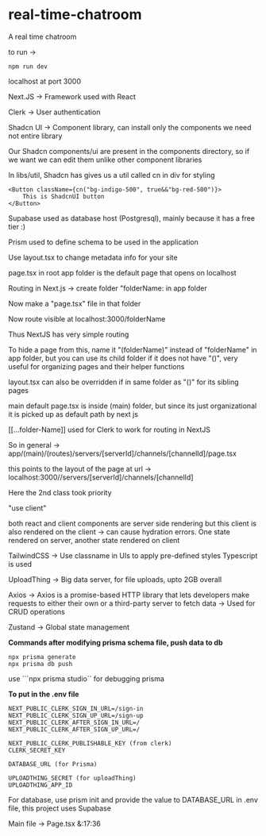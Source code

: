 # real-time-chatroom
A real time chatroom

to run -> 
```
npm run dev
```

localhost at port 3000

Next.JS -> Framework used with React

Clerk -> User authentication

Shadcn UI -> Component library, can install only the components we need not entire library

Our Shadcn components/ui are present in the components directory, so if we want we can edit them unlike other component libraries

In libs/util, Shadcn has gives us a util called cn in div for styling

```
<Button className={cn("bg-indigo-500", true&&"bg-red-500")}>
    This is ShadcnUI button
</Button>
```

Supabase used as database host (Postgresql), mainly because it has a free tier :)

Prism used to define schema to be used in the application

Use layout.tsx to change metadata info for your site

page.tsx in root app folder is the default page that opens on localhost

Routing in Next.js -> create folder "folderName: in app folder

Now make a "page.tsx" file in that folder

Now route visible at localhost:3000/folderName

Thus NextJS has very simple routing

To hide a page from this, name it "(folderName)" instead of "folderName" in app folder, but you can use its child folder if it does not have "()", very useful for organizing pages and their helper functions 

layout.tsx can also be overridden if in same folder as "()" for its sibling pages

main default page.tsx is inside (main) folder, but since its just organizational it is picked up as default path by next js

[[...folder-Name]] used for Clerk to work for routing in NextJS

So in general -> app/(main)/(routes)/servers/[serverId]/channels/[channelId]/page.tsx

this points to the layout of the page at url -> localhost:3000//servers/[serverId]/channels/[channelId]

Here the 2nd class took priority

"use client"

both react and client components are server side rendering but this client is also rendered on the client -> can cause hydration errors. One state rendered on server, another state rendered on client


TailwindCSS -> Use classname in UIs to apply pre-defined styles
Typescript is used

UploadThing -> Big data server, for file uploads, upto 2GB overall

Axios -> Axios is a promise-based HTTP library that lets developers make requests to either their own or a third-party server to fetch data -> Used for CRUD operations

Zustand -> Global state management

**Commands after modifying prisma schema file, push data to db**
```
npx prisma generate
npx prisma db push
```

use ```npx prisma studio`` for debugging prisma


**To put in the .env file**

```
NEXT_PUBLIC_CLERK_SIGN_IN_URL=/sign-in
NEXT_PUBLIC_CLERK_SIGN_UP_URL=/sign-up
NEXT_PUBLIC_CLERK_AFTER_SIGN_IN_URL=/
NEXT_PUBLIC_CLERK_AFTER_SIGN_UP_URL=/

NEXT_PUBLIC_CLERK_PUBLISHABLE_KEY (from clerk)
CLERK_SECRET_KEY

DATABASE_URL (for Prisma)

UPLOADTHING_SECRET (for uploadThing)
UPLOADTHING_APP_ID

```

For database, use prism init and provide the value to DATABASE_URL in .env file, this project uses Supabase

Main file -> Page.tsx
&:17:36